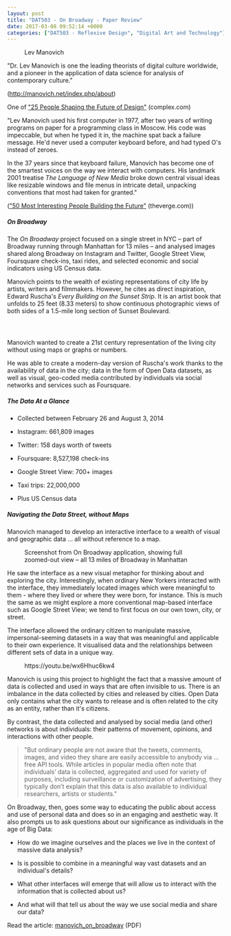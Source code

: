 ```yaml
---
layout: post
title: "DAT503 - On Broadway - Paper Review"
date: 2017-03-08 09:52:14 +0000
categories: ["DAT503 - Reflexive Design", "Digital Art and Technology"]
---
```


<figure><a href="{{ site.baseurl }}/wp-content/uploads/2023/05/5116459810_523ce620e5_o.jpg"><img src="https://www.circleseven.co.uk/wp-content/uploads/2023/05/5116459810_523ce620e5_o-1022x1024.jpg" alt=""/ loading="lazy"></a><figcaption>Lev Manovich</figcaption></figure>

"Dr. Lev Manovich is one the leading theorists of digital culture worldwide, and a pioneer in the application of data science for analysis of contemporary culture."

<p>(<a href="http://manovich.net/index.php/about">http://manovich.net/index.php/about</a>)</p>

<p>One of <a href="http://www.complex.com/style/2013/10/future-of-design/lev-manovich">"25 People Shaping the Future of Design"</a> (complex.com)</p>

"Lev Manovich used his first computer in 1977, after two years of writing programs on paper for a programming class in Moscow. His code was impeccable, but when he typed it in, the machine spat back a failure message. He'd never used a computer keyboard before, and had typed O's instead of zeroes.

In the 37 years since that keyboard failure, Manovich has become one of the smartest voices on the way we interact with computers. His landmark 2001 treatise *The Language of New Media* broke down central visual ideas like resizable windows and file menus in intricate detail, unpacking conventions that most had taken for granted."

<p>(<a href="http://www.theverge.com/a/2014-verge-50">"50 Most Interesting People Building the Future"</a> (theverge.com))</p>

<h5>On Broadway</h5>

The *On Broadway* project focused on a single street in NYC – part of Broadway running through Manhattan for 13 miles – and analysed images shared along Broadway on Instagram and Twitter, Google Street View, Foursquare check-ins, taxi rides, and selected economic and social indicators using US Census data.

Manovich points to the wealth of existing representations of city life by artists, writers and filmmakers. However, he cites as direct inspiration, Edward Ruscha's *Every Building on the Sunset Strip*. It is an artist book that unfolds to 25 feet (8.33 meters) to show continuous photographic views of both sides of a 1.5-mile long section of Sunset Boulevard.

<figure><figure><a href="{{ site.baseurl }}/wp-content/uploads/2023/05/78c916ee5603a04eb909510b93e095e0_32513294513_o.jpg"><img src="https://www.circleseven.co.uk/wp-content/uploads/2023/05/78c916ee5603a04eb909510b93e095e0_32513294513_o-1024x677.jpg" alt=""/ loading="lazy"></a></figure>

<figure><a href="{{ site.baseurl }}/wp-content/uploads/2023/05/6334570705_fc324fa6ee_b_33199821131_o.jpg"><img src="https://www.circleseven.co.uk/wp-content/uploads/2023/05/6334570705_fc324fa6ee_b_33199821131_o.jpg" alt=""/ loading="lazy"></a></figure>

<figure><a href="{{ site.baseurl }}/wp-content/uploads/2023/05/0716201517000002_32513294473_o.jpg"><img src="https://www.circleseven.co.uk/wp-content/uploads/2023/05/0716201517000002_32513294473_o-1024x645.jpg" alt=""/ loading="lazy"></a></figure>
</figure>

Manovich wanted to create a 21st century representation of the living city without using maps or graphs or numbers.

He was able to create a modern-day version of Ruscha's work thanks to the availability of data in the city; data in the form of Open Data datasets, as well as visual, geo-coded media contributed by individuals via social networks and services such as Foursquare.

<h5>The Data At a Glance</h5>

- Collected between February 26 and August 3, 2014

- Instagram: 661,809 images

- Twitter: 158 days worth of tweets

- Foursquare: 8,527,198 check-ins

- Google Street View: 700+ images

- Taxi trips: 22,000,000

- Plus US Census data

<h5>Navigating the Data Street, without Maps</h5>

Manovich managed to develop an interactive interface to a wealth of visual and geographic data ... all without reference to a map.

<figure><a href="{{ site.baseurl }}/wp-content/uploads/2023/05/manovich_on_broadway_zoomed_out.jpg"><img src="https://www.circleseven.co.uk/wp-content/uploads/2023/05/manovich_on_broadway_zoomed_out-1024x576.jpg" alt=""/ loading="lazy"></a><figcaption>Screenshot from On Broadway application, showing full zoomed-out view – all 13 miles of Broadway in Manhattan</figcaption></figure>

He saw the interface as a new visual metaphor for thinking about and exploring the city. Interestingly, when ordinary New Yorkers interacted with the interface, they immediately located images which were meaningful to them - where they lived or where they were born, for instance. This is much the same as we might explore a more conventional map-based interface such as Google Street View; we tend to first focus on our own town, city, or street.

The interface allowed the ordinary citizen to manipulate massive, impersonal-seeming datasets in a way that was meaningful and applicable to their own experience. It visualised data and the relationships between different sets of data in a unique way.

<figure><div>
https://youtu.be/wx6Hhuc6kw4
</div></figure>

Manovich is using this project to highlight the fact that a massive amount of data is collected and used in ways that are often invisible to us. There is an imbalance in the data collected by cities and released by cities. Open Data only contains what the city wants to release and is often related to the city as an entity, rather than it's citizens.

By contrast, the data collected and analysed by social media (and other) networks is about individuals: their patterns of movement, opinions, and interactions with other people.

<blockquote><p>"But ordinary people are not aware that the tweets, comments, images, and video they share are easily accessible to anybody via ... free API tools. While articles in popular media often note that individuals’ data is collected, aggregated and used for variety of purposes, including surveillance or customization of advertising, they typically don’t explain that this data is also available to individual researchers, artists or students."</p>
</blockquote>

On Broadway, then, goes some way to educating the public about access and use of personal data and does so in an engaging and aesthetic way. It also prompts us to ask questions about our significance as individuals in the age of Big Data:

- How do we imagine ourselves and the places we live in the context of massive data analysis?

- Is is possible to combine in a meaningful way vast datasets and an individual's details?

- What other interfaces will emerge that will allow us to interact with the information that is collected about us?

- And what will that tell us about the way we use social media and share our data?

<p>Read the article: <a href="http://localhost/wp-content/uploads/2017/03/manovich_on_broadway.pdf">manovich_on_broadway</a> (PDF)</p>
